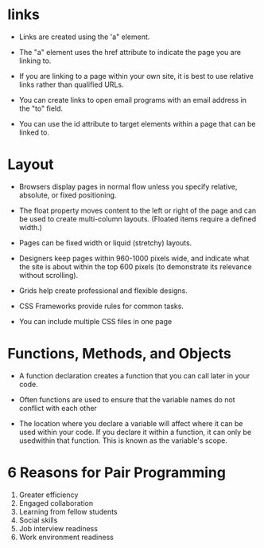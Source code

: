 # links
- Links are created using the 'a" element.

- The "a" element uses the href attribute to indicate
the page you are linking to.

- If you are linking to a page within your own site, it is
best to use relative links rather than qualified URLs.

- You can create links to open email programs with an
email address in the "to" field.

- You can use the id attribute to target elements within
a page that can be linked to.

# Layout
- Browsers display pages in normal flow unless you
specify relative, absolute, or fixed positioning.

- The float property moves content to the left or right
of the page and can be used to create multi-column
layouts. (Floated items require a defined width.)

- Pages can be fixed width or liquid (stretchy) layouts.

- Designers keep pages within 960-1000 pixels wide,
and indicate what the site is about within the top 600
pixels (to demonstrate its relevance without scrolling).

- Grids help create professional and flexible designs.

- CSS Frameworks provide rules for common tasks.

- You can include multiple CSS files in one page

# Functions, Methods, and Objects
- A function declaration creates a function that you
can call later in your code.

- Often functions are used to ensure that the variable names do not conflict with each other

- The location where you declare a variable will affect where it can be used within your code.
 If you declare it within a function, it can only be usedwithin that function. 
 This is known as the variable's scope. 



# 6 Reasons for Pair Programming
1. Greater efficiency
2. Engaged collaboration
3.  Learning from fellow students
4. Social skills
5. Job interview readiness
6. Work environment readiness